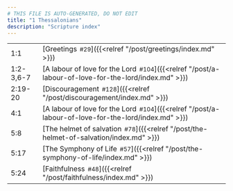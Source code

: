```yaml
---
# THIS FILE IS AUTO-GENERATED, DO NOT EDIT
title: "1 Thessalonians"
description: "Scripture index"
---
```


|  |  |
| --- | --- |
| 1:1 | [Greetings<span style="font-size:smaller; padding-left:0.5em;">#29</span>]({{<relref "/post/greetings/index.md" >}}) |
| 1:2-3,6-7 | [A labour of love for the Lord<span style="font-size:smaller; padding-left:0.5em;">#104</span>]({{<relref "/post/a-labour-of-love-for-the-lord/index.md" >}}) |
| 2:19-20 | [Discouragement<span style="font-size:smaller; padding-left:0.5em;">#128</span>]({{<relref "/post/discouragement/index.md" >}}) |
| 4:1 | [A labour of love for the Lord<span style="font-size:smaller; padding-left:0.5em;">#104</span>]({{<relref "/post/a-labour-of-love-for-the-lord/index.md" >}}) |
| 5:8 | [The helmet of salvation<span style="font-size:smaller; padding-left:0.5em;">#78</span>]({{<relref "/post/the-helmet-of-salvation/index.md" >}}) |
| 5:17 | [The Symphony of Life<span style="font-size:smaller; padding-left:0.5em;">#57</span>]({{<relref "/post/the-symphony-of-life/index.md" >}}) |
| 5:24 | [Faithfulness<span style="font-size:smaller; padding-left:0.5em;">#48</span>]({{<relref "/post/faithfulness/index.md" >}}) |
